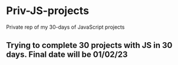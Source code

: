 # Priv-JS-projects
Private rep of my 30-days of JavaScript projects

## Trying to complete 30 projects with JS in 30 days. Final date will be 01/02/23


